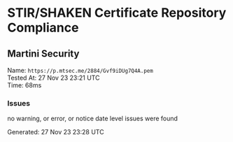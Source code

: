 # STIR/SHAKEN Certificate Repository Compliance

## Martini Security

Name: `https://p.mtsec.me/2884/Gvf9iDUg7Q4A.pem`\
Tested At: 27 Nov 23 23:21 UTC\
Time: 68ms

### Issues

no warning, or error, or notice date level issues were found

Generated: 27 Nov 23 23:28 UTC